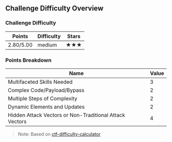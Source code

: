 ## Challenge Difficulty Overview
### Challenge Difficulty
| Points | Difficulty | Stars |
|--------|------------|-------|
| 2.80/5.00 | medium | ★★★ |

### Points Breakdown
| Name | Value |
|------|-------|
| Multifaceted Skills Needed | 3 |
| Complex Code/Payload/Bypass | 2 |
| Multiple Steps of Complexity | 2 |
| Dynamic Elements and Updates | 2 |
| Hidden Attack Vectors or Non-Traditional Attack Vectors | 4 |

> Note: Based on [ctf-difficulty-calculator](https://github.com/dimasma0305/ctf-challenge-difficulty-calculator)

